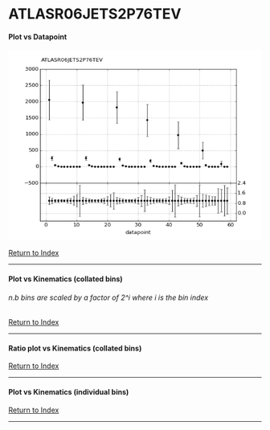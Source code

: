 ATLASR06JETS2P76TEV
===================
#### Plot vs Datapoint 
[![ATLASR06JETS2P76TEV datapoints](ATLASR06JETS2P76TEV.png)](ATLASR06JETS2P76TEV.pdf) 

[Return to Index](../index.html)

------------- 
#### Plot vs Kinematics (collated bins) 
###### n.b bins are scaled by a factor of 2^i where i is the bin index  
      
[Return to Index](../index.html)

------------- 
#### Ratio plot vs Kinematics (collated bins) 
      
[Return to Index](../index.html)

------------- 
#### Plot vs Kinematics (individual bins) 
      
[Return to Index](../index.html)

------------- 
